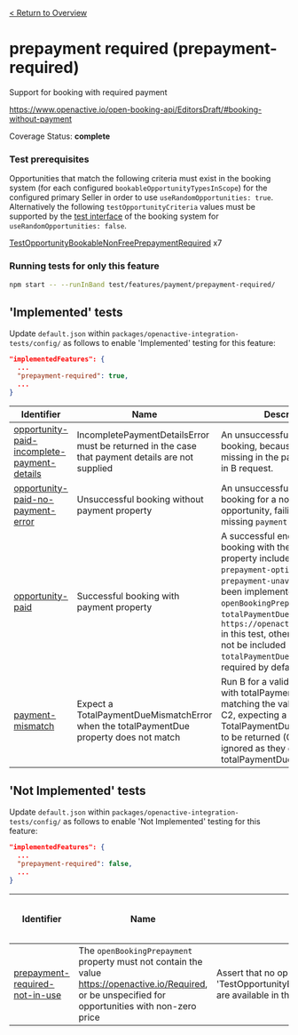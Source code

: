[< Return to Overview](../../README.md)
# prepayment required (prepayment-required)

Support for booking with required payment


https://www.openactive.io/open-booking-api/EditorsDraft/#booking-without-payment

Coverage Status: **complete**
### Test prerequisites
Opportunities that match the following criteria must exist in the booking system (for each configured `bookableOpportunityTypesInScope`) for the configured primary Seller in order to use `useRandomOpportunities: true`. Alternatively the following `testOpportunityCriteria` values must be supported by the [test interface](https://openactive.io/test-interface/) of the booking system for `useRandomOpportunities: false`.

[TestOpportunityBookableNonFreePrepaymentRequired](https://openactive.io/test-interface#TestOpportunityBookableNonFreePrepaymentRequired) x7


### Running tests for only this feature

```bash
npm start -- --runInBand test/features/payment/prepayment-required/
```



## 'Implemented' tests

Update `default.json` within `packages/openactive-integration-tests/config/` as follows to enable 'Implemented' testing for this feature:

```json
"implementedFeatures": {
  ...
  "prepayment-required": true,
  ...
}
```

| Identifier | Name | Description | Prerequisites per Opportunity Type |
|------------|------|-------------|---------------|
| [opportunity-paid-incomplete-payment-details](./implemented/opportunity-paid-incomplete-payment-details-test.js) | IncompletePaymentDetailsError must be returned in the case that payment details are not supplied | An unsuccessful end to end booking, because identifier is missing in the payment property in B request. | [TestOpportunityBookableNonFreePrepaymentRequired](https://openactive.io/test-interface#TestOpportunityBookableNonFreePrepaymentRequired) x2 |
| [opportunity-paid-no-payment-error](./implemented/opportunity-paid-no-payment-error-test.js) | Unsuccessful booking without payment property | An unsuccessful end to end booking for a non-free opportunity, failing due to missing `payment` property. | [TestOpportunityBookableNonFreePrepaymentRequired](https://openactive.io/test-interface#TestOpportunityBookableNonFreePrepaymentRequired) x2 |
| [opportunity-paid](./implemented/opportunity-paid-test.js) | Successful booking with payment property | A successful end to end booking with the `payment` property included. If features `prepayment-optional` or `prepayment-unavailable` have been implemented then `openBookingPrepayment` in `totalPaymentDue` should be `https://openactive.io/Required` in this test, otherwise it should not be included in the `totalPaymentDue` (as it is required by default). | [TestOpportunityBookableNonFreePrepaymentRequired](https://openactive.io/test-interface#TestOpportunityBookableNonFreePrepaymentRequired) x1 |
| [payment-mismatch](./implemented/payment-mismatch-test.js) | Expect a TotalPaymentDueMismatchError when the totalPaymentDue property does not match | Run B for a valid opportunity, with totalPaymentDue not matching the value returned by C2, expecting a TotalPaymentDueMismatchError to be returned (C1 and C2 ignored as they do not have totalPaymentDue) | [TestOpportunityBookableNonFreePrepaymentRequired](https://openactive.io/test-interface#TestOpportunityBookableNonFreePrepaymentRequired) x2 |



## 'Not Implemented' tests


Update `default.json` within `packages/openactive-integration-tests/config/` as follows to enable 'Not Implemented' testing for this feature:

```json
"implementedFeatures": {
  ...
  "prepayment-required": false,
  ...
}
```

| Identifier | Name | Description | Prerequisites per Opportunity Type |
|------------|------|-------------|---------------|
| [prepayment-required-not-in-use](./not-implemented/prepayment-required-not-in-use-test.js) | The `openBookingPrepayment` property must not contain the value https://openactive.io/Required, or be unspecified for opportunities with non-zero price | Assert that no opportunities that match criteria 'TestOpportunityBookableNonFreePrepaymentRequired' are available in the opportunity feeds. |  |
